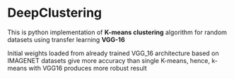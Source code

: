 # DeepClustering
This is python implementation of **K-means clustering** algorithm for random datasets using transfer learning **VGG-16**

Initial weights loaded from already trained VGG_16 architecture based on IMAGENET datasets give more accuracy than single K-means, hence, k-means with VGG16 produces more robust result
